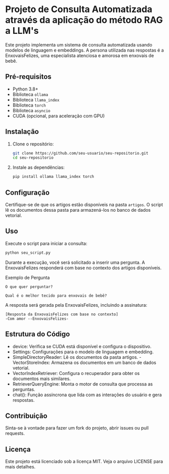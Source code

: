 # Projeto de Consulta Automatizada através da aplicação do método RAG a LLM's

Este projeto implementa um sistema de consulta automatizada usando modelos de linguagem e embeddings. A persona utilizada nas respostas é a EnxovaisFelizes, uma especialista atenciosa e amorosa em enxovais de bebê.

## Pré-requisitos

- Python 3.8+
- Biblioteca `ollama`
- Biblioteca `llama_index`
- Biblioteca `torch`
- Biblioteca `asyncio`
- CUDA (opcional, para aceleração com GPU)

## Instalação

1. Clone o repositório:

    ```bash
    git clone https://github.com/seu-usuario/seu-repositorio.git
    cd seu-repositorio
    ```

2. Instale as dependências:

    ```bash
    pip install ollama llama_index torch
    ```

## Configuração

Certifique-se de que os artigos estão disponíveis na pasta `artigos`. O script lê os documentos dessa pasta para armazená-los no banco de dados vetorial.

## Uso

Execute o script para iniciar a consulta:

```bash
python seu_script.py
```
Durante a execução, você será solicitado a inserir uma pergunta. A EnxovaisFelizes responderá com base no contexto dos artigos disponíveis.

Exemplo de Pergunta
```
O que quer perguntar?
```
```
Qual é o melhor tecido para enxovais de bebê?
```
A resposta será gerada pela EnxovaisFelizes, incluindo a assinatura:

```
[Resposta da EnxovaisFelizes com base no contexto]
-Com amor --EnxovaisFelizes-
```

## Estrutura do Código
- device: Verifica se CUDA está disponível e configura o dispositivo.
- Settings: Configurações para o modelo de linguagem e embedding.
- SimpleDirectoryReader: Lê os documentos da pasta artigos.
 -VectorStoreIndex: Armazena os documentos em um banco de dados vetorial.
- VectorIndexRetriever: Configura o recuperador para obter os documentos mais similares.
- RetrieverQueryEngine: Monta o motor de consulta que processa as perguntas.
- chat(): Função assíncrona que lida com as interações do usuário e gera respostas.

## Contribuição
Sinta-se à vontade para fazer um fork do projeto, abrir issues ou pull requests.

## Licença
Este projeto está licenciado sob a licença MIT. Veja o arquivo LICENSE para mais detalhes.
